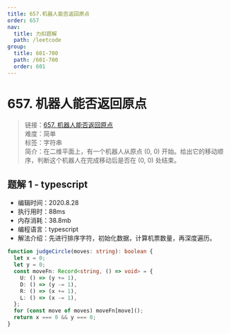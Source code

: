 ```yaml
---
title: 657.机器人能否返回原点
order: 657
nav:
  title: 力扣题解
  path: /leetcode
group:
  title: 601-700
  path: /601-700
  order: 601
---
```


# 657. 机器人能否返回原点

> 链接：[657. 机器人能否返回原点](https://leetcode-cn.com/problems/robot-return-to-origin/)  
> 难度：简单  
> 标签：字符串  
> 简介：在二维平面上，有一个机器人从原点 (0, 0) 开始。给出它的移动顺序，判断这个机器人在完成移动后是否在 (0, 0) 处结束。

## 题解 1 - typescript

- 编辑时间：2020.8.28
- 执行用时：88ms
- 内存消耗：38.8mb
- 编程语言：typescript
- 解法介绍：先进行排序字符，初始化数据，计算机票数量，再深度遍历。

```typescript
function judgeCircle(moves: string): boolean {
  let x = 0;
  let y = 0;
  const moveFn: Record<string, () => void> = {
    U: () => (y += 1),
    D: () => (y -= 1),
    R: () => (x += 1),
    L: () => (x -= 1),
  };
  for (const move of moves) moveFn[move]();
  return x === 0 && y === 0;
}
```
